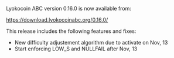 Lyokocoin ABC version 0.16.0 is now available from:

  <https://download.lyokocoinabc.org/0.16.0/>

This release includes the following features and fixes:

- New difficulty adjustement algorithm due to activate on Nov, 13
- Start enforcing LOW_S and NULLFAIL after Nov, 13
